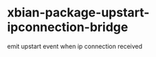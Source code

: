 xbian-package-upstart-ipconnection-bridge
=========================================

emit upstart event when ip connection received
